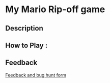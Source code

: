 # My Mario Rip-off game

## Description

## How to Play :
[](my_game.exe)
## Feedback
[Feedback and bug hunt form](https://docs.google.com/forms/d/e/1FAIpQLSfxbsnV476dAFNmYNAdO0cuDTNfjM9ufwpNfESghZZBd5-oiA/viewform?usp=sf_link)
